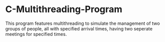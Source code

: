 # C-Multithreading-Program
This program features multithreading to simulate the management of two groups of people, all with specified arrival times, having two seperate meetings for specified times.
